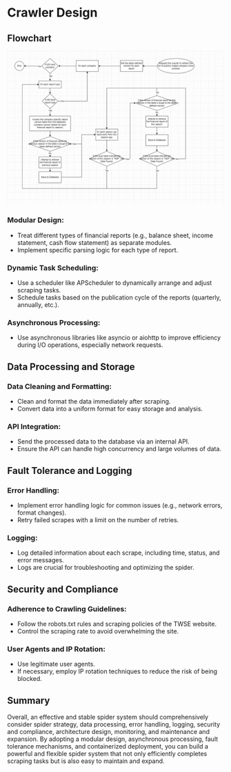 # Crawler Design

## Flowchart
![flowchart](./images/Flowchart.jpg)

### Modular Design:
* Treat different types of financial reports (e.g., balance sheet, income statement, cash flow statement) as separate modules.
* Implement specific parsing logic for each type of report.

### Dynamic Task Scheduling:
* Use a scheduler like APScheduler to dynamically arrange and adjust scraping tasks.
* Schedule tasks based on the publication cycle of the reports (quarterly, annually, etc.).

### Asynchronous Processing:
* Use asynchronous libraries like asyncio or aiohttp to improve efficiency during I/O operations, especially network requests.

## Data Processing and Storage

### Data Cleaning and Formatting:
* Clean and format the data immediately after scraping.
* Convert data into a uniform format for easy storage and analysis.

### API Integration:
* Send the processed data to the database via an internal API.
* Ensure the API can handle high concurrency and large volumes of data.

## Fault Tolerance and Logging

### Error Handling:
* Implement error handling logic for common issues (e.g., network errors, format changes).
* Retry failed scrapes with a limit on the number of retries.

### Logging:
* Log detailed information about each scrape, including time, status, and error messages.
* Logs are crucial for troubleshooting and optimizing the spider.

## Security and Compliance

### Adherence to Crawling Guidelines:
* Follow the robots.txt rules and scraping policies of the TWSE website.
* Control the scraping rate to avoid overwhelming the site.

### User Agents and IP Rotation:
* Use legitimate user agents.
* If necessary, employ IP rotation techniques to reduce the risk of being blocked.

## Summary
Overall, an effective and stable spider system should comprehensively consider spider strategy, data processing, error handling, logging, security and compliance, architecture design, monitoring, and maintenance and expansion. By adopting a modular design, asynchronous processing, fault tolerance mechanisms, and containerized deployment, you can build a powerful and flexible spider system that not only efficiently completes scraping tasks but is also easy to maintain and expand.
